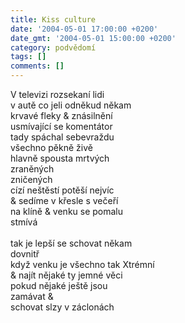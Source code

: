 ```yaml
---
title: Kiss culture
date: '2004-05-01 17:00:00 +0200'
date_gmt: '2004-05-01 15:00:00 +0200'
category: podvědomí
tags: []
comments: []
---
```

<p>V televizi rozsekaní lidi<br>
v autě co jeli odněkud někam<br>
krvavé fleky &amp; znásilnění<br>
usmívající se komentátor<br>
tady spáchal sebevraždu<br>
všechno pěkně živě<br>
hlavně spousta mrtvých<br>
zraněných<br>
zničených<br>
cízí neštěstí potěší nejvíc<br>
&amp; sedíme v křesle s večeří<br>
na klíně &amp; venku se pomalu<br>
stmívá<br>
<br>tak je lepší se schovat někam<br>
dovnitř<br>
když venku je všechno tak Xtrémní<br>
&amp; najít nějaké ty jemné věci<br>
pokud nějaké ještě jsou<br>
zamávat &amp;<br>
schovat slzy v záclonách</p>

